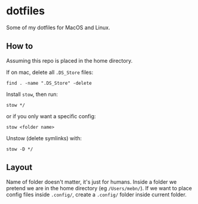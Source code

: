 # dotfiles
Some of my dotfiles for MacOS and Linux.

## How to
Assuming this repo is placed in the home directory.

If on mac, delete all `.DS_Store` files:
```
find . -name ".DS_Store" -delete
```

Install `stow`, then run:
```
stow */
```

or if you only want a specific config:
```
stow <folder name>
```

Unstow (delete symlinks) with:
```
stow -D */
```

## Layout
Name of folder doesn't matter, it's just for humans. Inside a folder we pretend we are in the home directory (eg `/Users/mebn/`). If we want to place config files inside `.config/`, create a `.config/` folder inside current folder.
